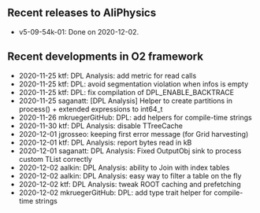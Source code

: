 ## Recent releases to AliPhysics
- v5-09-54k-01: Done on 2020-12-02.
## Recent developments in O2 framework
- 2020-11-25 ktf: DPL Analysis: add metric for read calls
- 2020-11-25 ktf: DPL: avoid segmentation violation when infos is empty
- 2020-11-25 ktf: DPL: fix compilation of DPL_ENABLE_BACKTRACE
- 2020-11-25 saganatt: [DPL Analysis] Helper to create partitions in process() + extended expressions to int64_t
- 2020-11-26 mkruegerGitHub: DPL: add helpers for compile-time strings
- 2020-11-30 ktf: DPL Analysis: disable TTreeCache
- 2020-12-01 jgrosseo: keeping first error message (for Grid harvesting)
- 2020-12-01 ktf: DPL Analysis: report bytes read in kB
- 2020-12-01 saganatt: DPL Analysis: Fixed OutputObj sink to process custom TList correctly
- 2020-12-02 aalkin: DPL Analysis: ability to Join with index tables
- 2020-12-02 aalkin: DPL Analysis: easy way to filter a table on the fly
- 2020-12-02 ktf: DPL Analysis: tweak ROOT caching and prefetching
- 2020-12-02 mkruegerGitHub: DPL: add type trait helper for compile-time strings
